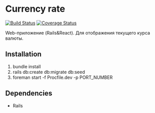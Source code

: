 # Currency rate

[![Build Status](https://travis-ci.com/artemnvkv/currency_rate.svg?branch=master)](https://travis-ci.com/artemnvkv/currency_rate)
[![Coverage Status](https://coveralls.io/repos/github/artemnvkv/currency_rate/badge.svg?branch=master)](https://coveralls.io/github/artemnvkv/currency_rate?branch=master)

Web-приложение (Rails&React). Для отображения текущего курса валюты.

## Installation
1. bundle install
2. rails db:create db:migrate db:seed
3. foreman start -f Procfile.dev -p PORT_NUMBER

## Dependencies
* Rails
